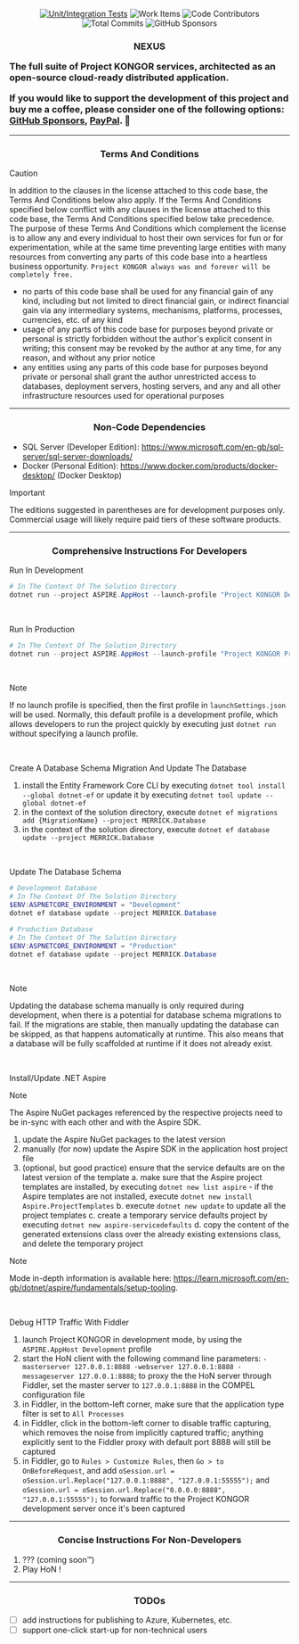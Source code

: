 <p align="center">
    <a href="https://github.com/Project-KONGOR-Open-Source/NEXUS/actions/workflows/dotnet.yml"><img alt="Unit/Integration Tests" src="https://github.com/Project-KONGOR-Open-Source/NEXUS/actions/workflows/dotnet.yml/badge.svg"></a>
    <img alt="Work Items" src="https://img.shields.io/github/issues/Project-KONGOR-Open-Source/NEXUS?label=Work%20Items&color=limegreen">
    <img alt="Code Contributors" src="https://img.shields.io/github/contributors/Project-KONGOR-Open-Source/NEXUS?label=Code%20Contributors&color=limegreen">
    <img alt="Total Commits" src="https://img.shields.io/github/commit-activity/t/Project-KONGOR-Open-Source/NEXUS?label=Total%20Commits&color=limegreen">
    <img alt="GitHub Sponsors" src="https://img.shields.io/github/sponsors/K-O-N-G-O-R?label=GitHub%20Sponsors&color=limegreen">
</p>

<h3>
    <p align="center">NEXUS</p>
    <p>The full suite of Project KONGOR services, architected as an open-source cloud-ready distributed application.</p>
    <p>If you would like to support the development of this project and buy me a coffee, please consider one of the following options: <a href="https://github.com/sponsors/K-O-N-G-O-R">GitHub Sponsors</a>, <a href="https://paypal.me/MissingLinkMedia">PayPal</a>. 💚</p>
</h3>

<hr/>

<h3 align="center">Terms And Conditions</h3>

> [!CAUTION]
> In addition to the clauses in the license attached to this code base, the Terms And Conditions below also apply.
> If the Terms And Conditions specified below conflict with any clauses in the license attached to this code base, the Terms And Conditions specified below take precedence.
> The purpose of these Terms And Conditions which complement the license is to allow any and every individual to host their own services for fun or for experimentation, while at the same time preventing large entities with many resources from converting any parts of this code base into a heartless business opportunity.
> `Project KONGOR always was and forever will be completely free.`

- no parts of this code base shall be used for any financial gain of any kind, including but not limited to direct financial gain, or indirect financial gain via any intermediary systems, mechanisms, platforms, processes, currencies, etc. of any kind
- usage of any parts of this code base for purposes beyond private or personal is strictly forbidden without the author's explicit consent in writing; this consent may be revoked by the author at any time, for any reason, and without any prior notice
- any entities using any parts of this code base for purposes beyond private or personal shall grant the author unrestricted access to databases, deployment servers, hosting servers, and any and all other infrastructure resources used for operational purposes

<hr/>

<h3 align="center">Non-Code Dependencies</h3>

* SQL Server (Developer Edition): https://www.microsoft.com/en-gb/sql-server/sql-server-downloads/
* Docker (Personal Edition): https://www.docker.com/products/docker-desktop/ (Docker Desktop)

> [!IMPORTANT]
> The editions suggested in parentheses are for development purposes only.
> Commercial usage will likely require paid tiers of these software products.

<hr/>

<h3 align="center">Comprehensive Instructions For Developers</h3>

Run In Development

```powershell
# In The Context Of The Solution Directory
dotnet run --project ASPIRE.AppHost --launch-profile "Project KONGOR Development"
```

<br/>

Run In Production

```powershell
# In The Context Of The Solution Directory
dotnet run --project ASPIRE.AppHost --launch-profile "Project KONGOR Production"
```

<br/>

> [!NOTE]
> If no launch profile is specified, then the first profile in `launchSettings.json` will be used.
> Normally, this default profile is a development profile, which allows developers to run the project quickly by executing just `dotnet run` without specifying a launch profile.

<br/>

Create A Database Schema Migration And Update The Database

1. install the Entity Framework Core CLI by executing `dotnet tool install --global dotnet-ef` or update it by executing `dotnet tool update --global dotnet-ef`
2. in the context of the solution directory, execute `dotnet ef migrations add {MigrationName} --project MERRICK.Database`
3. in the context of the solution directory, execute `dotnet ef database update --project MERRICK.Database`

<br/>

Update The Database Schema

```powershell
# Development Database
# In The Context Of The Solution Directory
$ENV:ASPNETCORE_ENVIRONMENT = "Development"
dotnet ef database update --project MERRICK.Database
```

```powershell
# Production Database
# In The Context Of The Solution Directory
$ENV:ASPNETCORE_ENVIRONMENT = "Production"
dotnet ef database update --project MERRICK.Database
```

<br/>

> [!NOTE]
> Updating the database schema manually is only required during development, when there is a potential for database schema migrations to fail.
> If the migrations are stable, then manually updating the database can be skipped, as that happens automatically at runtime.
> This also means that a database will be fully scaffolded at runtime if it does not already exist.

<br/>

Install/Update .NET Aspire

> [!NOTE]
> The Aspire NuGet packages referenced by the respective projects need to be in-sync with each other and with the Aspire SDK.

1. update the Aspire NuGet packages to the latest version
2. manually (for now) update the Aspire SDK in the application host project file
3. (optional, but good practice) ensure that the service defaults are on the latest version of the template
    a. make sure that the Aspire project templates are installed, by executing `dotnet new list aspire`
        - if the Aspire templates are not installed, execute `dotnet new install Aspire.ProjectTemplates`
    b. execute `dotnet new update` to update all the project templates
    c. create a temporary service defaults project by executing `dotnet new aspire-servicedefaults`
    d. copy the content of the generated extensions class over the already existing extensions class, and delete the temporary project

> [!NOTE]
> Mode in-depth information is available here: https://learn.microsoft.com/en-gb/dotnet/aspire/fundamentals/setup-tooling.

<br/>

Debug HTTP Traffic With Fiddler

1. launch Project KONGOR in development mode, by using the `ASPIRE.AppHost Development` profile
2. start the HoN client with the following command line parameters: `-masterserver 127.0.0.1:8888 -webserver 127.0.0.1:8888 -messageserver 127.0.0.1:8888`; to proxy the the HoN server through Fiddler, set the master server to `127.0.0.1:8888` in the COMPEL configuration file
3. in Fiddler, in the bottom-left corner, make sure that the application type filter is set to `All Processes`
4. in Fiddler, click in the bottom-left corner to disable traffic capturing, which removes the noise from implicitly captured traffic; anything explicitly sent to the Fiddler proxy with default port 8888 will still be captured
5. in Fiddler, go to `Rules > Customize Rules`, then `Go > to OnBeforeRequest`, and add `oSession.url = oSession.url.Replace("127.0.0.1:8888", "127.0.0.1:55555");` and `oSession.url = oSession.url.Replace("0.0.0.0:8888", "127.0.0.1:55555");` to forward traffic to the Project KONGOR development server once it's been captured

<hr/>

<h3 align="center">Concise Instructions For Non-Developers</h3>

1. ??? (coming soon™)
2. Play HoN !

<hr/>

<h3 align="center">TODOs</h3>

- [ ] add instructions for publishing to Azure, Kubernetes, etc.
- [ ] support one-click start-up for non-technical users

<br/>
